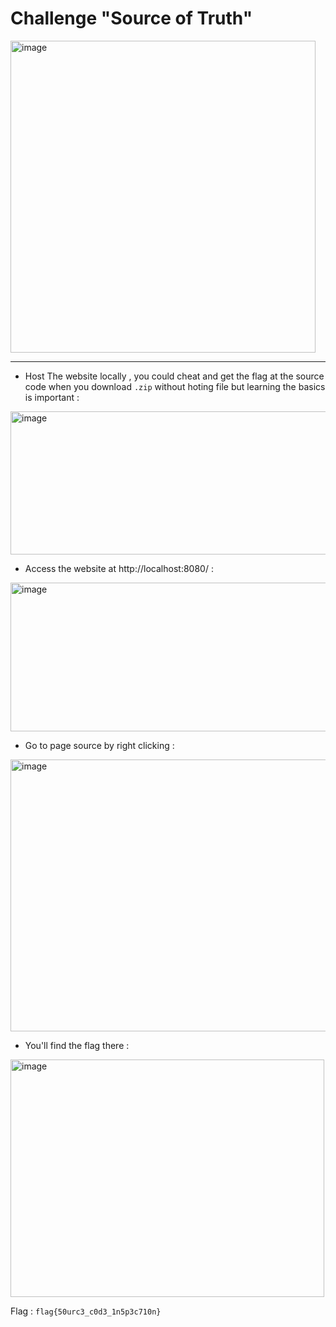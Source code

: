# Challenge "Source of Truth"

<img width="488" height="499" alt="image" src="https://github.com/user-attachments/assets/289d46e5-5176-45fe-9e01-1447fb2cde1d" />

______________________________________________________________________________________

- Host The website locally , you could cheat and get the flag at the source code when you download `.zip` without hoting file but learning the basics is important :

<img width="1903" height="229" alt="image" src="https://github.com/user-attachments/assets/6bb402b7-8131-428b-af70-7616a797275b" />

- Access the website at http://localhost:8080/ :

<img width="937" height="238" alt="image" src="https://github.com/user-attachments/assets/db91a1dc-52da-4837-86ba-72bea9d265e4" />

- Go to page source by right clicking :

<img width="617" height="435" alt="image" src="https://github.com/user-attachments/assets/19f88cd8-8a52-418b-9c8b-893a817bfcdb" />

- You'll find the flag there :

<img width="502" height="380" alt="image" src="https://github.com/user-attachments/assets/310f2e20-0938-4f89-8ce8-0211da5e02e5" />

Flag : `flag{50urc3_c0d3_1n5p3c710n}`




